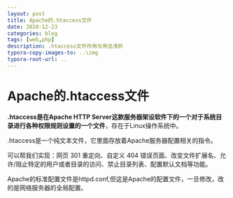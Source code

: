 ```yaml
---
layout: post
title: Apache的.htaccess文件
date: 2020-12-23
categories: blog
tags: [web,php]
description: .htaccess文件作用与用法浅析
typora-copy-images-to: ..\img
typora-root-url: ..
---
```


# Apache的.htaccess文件

**.htaccess是在Apache HTTP Server这款服务器架设软件下的一个对于系统目录进行各种权限规则设置的一个文件**，存在于Linux操作系统中。

.htaccess是一个纯文本文件，它里面存放着Apache服务器配置相关的指令。

可以帮我们实现：网页 301 重定向、自定义 404 错误页面、改变文件扩展名、允许/阻止特定的用户或者目录的访问、禁止目录列表、配置默认文档等功能。

Apache的标准配置文件是httpd.conf,但这是Apache的配置文件，一旦修改，改的是网络服务器的全局配置。